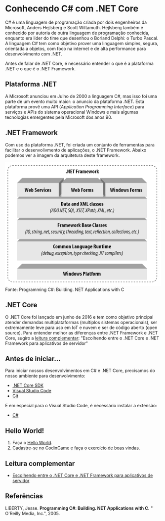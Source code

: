 # Conhecendo C# com .NET Core

C# é uma linguagem de programação criada por dois engenheiros da Microsoft, Anders Hejlsberg e Scott Wiltamuth. Hejlsberg também é conhecido por autoria de outra linguagem de programação conhecida, enquanto era lider do time que desenhou o Borland Delphi: o Turbo Pascal. A linguagem C# tem como objetivo prover uma linguagem simples, segura, orientada a objetos, com foco na internet e de alta performance para desenvolvimento com .NET.

Antes de falar de .NET Core, é necessário entender o que é a plataforma .NET e o que é o .NET Framework.

## Plataforma .NET

A Microsoft anunciou em Julho de 2000 a linguagem C#, mas isso foi uma parte de um evento muito maior: o anuncio da plataforma .NET. Esta plataforma provê uma API (*Application Programming Interface*) para serviços e APIs do sistema operacional Windows e mais algumas tecnologias emergentes pela Microsoft dos anos 90.

## .NET Framework

Com uso da plataforma .NET, foi criada um conjunto de ferramentas para facilitar o desenvolivmento de aplicações, o .NET Framework. Abaixo podemos ver a imagem da arquitetura deste framework.

![Arquitetura do .NET Framework](assets/arquitetura-dotnet-framework.png)
<br />Fonte: Programming C#: Building. NET Applications with C

## .NET Core

O .NET Core foi lançado em junho de 2016 e tem como objetivo principal atender demandas multiplataformas (multiplos sistemas operacionais), ser extremamente leve para uso em IoT e nuvem e ser de código aberto (open source). Para entender melhor as diferenças entre .NET Framework e .NET Core, sugiro a [leitura complementar](#leitura-complementar): "Escolhendo entre o .NET Core e .NET Framework para aplicativos de servidor"

## Antes de iniciar...

Para iniciar nossos desenvolvimentos em C# e .NET Core, precisamos do nosso ambiente para desenvolvimento:

- [.NET Core SDK](https://www.microsoft.com/net/learn/get-started-with-dotnet-tutorial)
- [Visual Studio Code](https://code.visualstudio.com/)
- [Git](https://git-scm.com/downloads)

E em especial para o Visual Studio Code, é necessário instalar a extensão:

- [C#](https://marketplace.visualstudio.com/items?itemName=ms-vscode.csharp)

## Hello World!

1. Faça o [Hello World](hello-world/).
1. Cadastre-se no [CodinGame](https://www.codingame.com/) e faça o [exercício de boas vindas](https://www.codingame.com/ide/puzzle/onboarding).

## Leitura complementar

- [Escolhendo entre o .NET Core e .NET Framework para aplicativos de servidor](https://docs.microsoft.com/pt-br/dotnet/standard/choosing-core-framework-server)

## Referências

LIBERTY, Jesse. **Programming C#: Building. NET Applications with C.** " O'Reilly Media, Inc.", 2005.